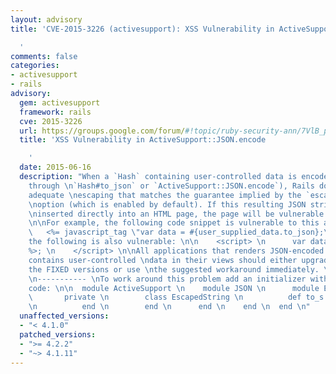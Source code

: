 ```yaml
---
layout: advisory
title: 'CVE-2015-3226 (activesupport): XSS Vulnerability in ActiveSupport::JSON.encode

  '
comments: false
categories:
- activesupport
- rails
advisory:
  gem: activesupport
  framework: rails
  cve: 2015-3226
  url: https://groups.google.com/forum/#!topic/ruby-security-ann/7VlB_pck3hU
  title: 'XSS Vulnerability in ActiveSupport::JSON.encode

    '
  date: 2015-06-16
  description: "When a `Hash` containing user-controlled data is encode as JSON (either
    through \n`Hash#to_json` or `ActiveSupport::JSON.encode`), Rails does not perform
    adequate \nescaping that matches the guarantee implied by the `escape_html_entities_in_json`
    \noption (which is enabled by default). If this resulting JSON string is subsequently
    \ninserted directly into an HTML page, the page will be vulnerable to XSS attacks.
    \n\nFor example, the following code snippet is vulnerable to this attack: \n\n
    \   <%= javascript_tag \"var data = #{user_supplied_data.to_json};\" %> \n\nSimilarly,
    the following is also vulnerable: \n\n    <script> \n      var data = <%= ActiveSupport::JSON.encode(user_supplied_data).html_safe
    %>; \n    </script> \n\nAll applications that renders JSON-encoded strings that
    contains user-controlled \ndata in their views should either upgrade to one of
    the FIXED versions or use \nthe suggested workaround immediately. \n\nWorkarounds
    \n----------- \nTo work around this problem add an initializer with the following
    code: \n\n  module ActiveSupport \n    module JSON \n      module Encoding \n
    \       private \n        class EscapedString \n          def to_s \n            self
    \n          end \n        end \n      end \n    end \n  end \n"
  unaffected_versions:
  - "< 4.1.0"
  patched_versions:
  - ">= 4.2.2"
  - "~> 4.1.11"
---
```

